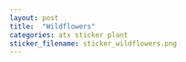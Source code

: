 ```yaml
---
layout: post
title:  "Wildflowers"
categories: atx sticker plant
sticker_filename: sticker_wildflowers.png
---
```

